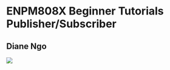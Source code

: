 # ENPM808X Beginner Tutorials Publisher/Subscriber
## Diane Ngo
<a href='https://github.com/dngo13/beginner_tutorials/blob/main/LICENSE'><img src='https://img.shields.io/badge/License-BSD_2--Clause-orange.svg'/></a>
